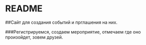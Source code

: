 # README

##Сайт для создания событий и прглашения на них.

###Регистрируемся, создаем мероприятие, отмечаем где оно произойдет, зовем друзей.
